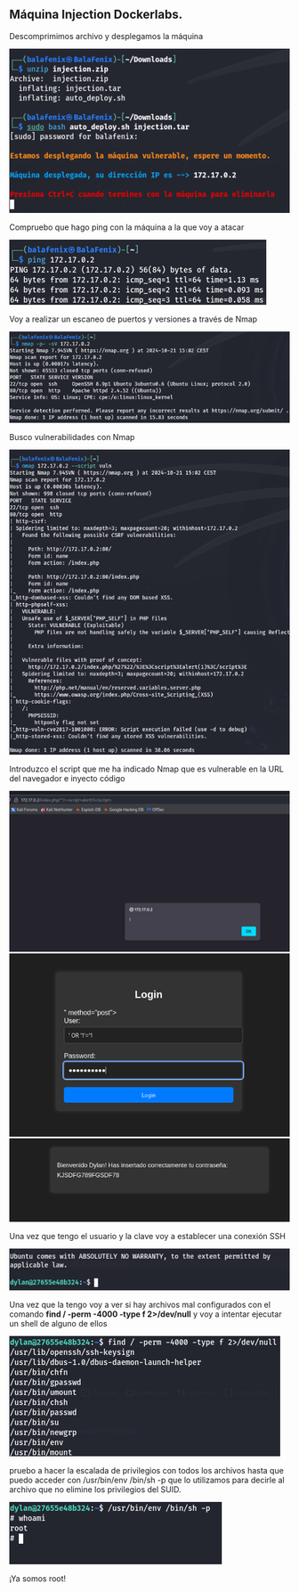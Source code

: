 <!DOCTYPE MD>

## Máquina Injection Dockerlabs.

Descomprimimos archivo y desplegamos la máquina

![alt text](img1.png)

Compruebo que hago ping con la máquina a la que voy a atacar

![alt text](img2.png)

Voy a realizar un escaneo de puertos y versiones a través de Nmap

![alt text](img3.png)

Busco vulnerabilidades con Nmap

![alt text](img4.png)

Introduzco el script que me ha indicado Nmap que es vulnerable en la URL del navegador e inyecto código

![alt text](img5.png)
![alt text](img6.png)
![alt text](img7.png)

Una vez que tengo el usuario y la clave voy a establecer una conexión SSH

![alt text](img8.png)

Una vez que la tengo voy a ver si hay archivos mal configurados con el comando **find / -perm -4000 -type f 2>/dev/null** y voy a intentar ejecutar un shell de alguno de ellos

![alt text](img9.png)

pruebo a hacer la escalada de privilegios con todos los archivos hasta que puedo acceder con /usr/bin/env /bin/sh -p que lo utilizamos para decirle al archivo que no elimine los privilegios del SUID.

![alt text](img10.png)

¡Ya somos root!
